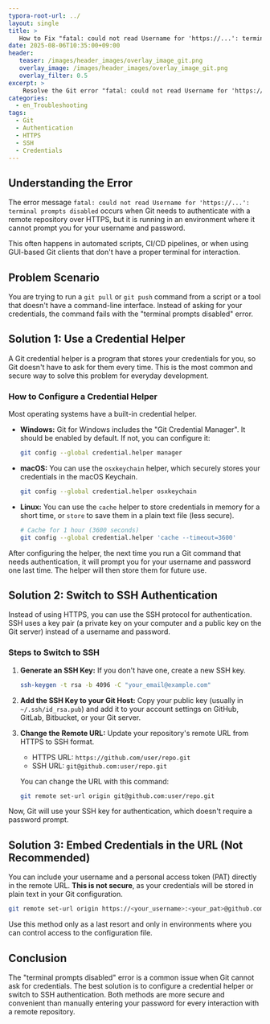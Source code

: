 ```yaml
---
typora-root-url: ../
layout: single
title: >
   How to Fix "fatal: could not read Username for 'https://...': terminal prompts disabled" in Git
date: 2025-08-06T10:35:00+09:00
header:
   teaser: /images/header_images/overlay_image_git.png
   overlay_image: /images/header_images/overlay_image_git.png
   overlay_filter: 0.5
excerpt: >
    Resolve the Git error "fatal: could not read Username for 'https://...': terminal prompts disabled" by using a credential helper or switching to SSH authentication.
categories:
  - en_Troubleshooting
tags:
  - Git
  - Authentication
  - HTTPS
  - SSH
  - Credentials
---
```


## Understanding the Error

The error message `fatal: could not read Username for 'https://...': terminal prompts disabled` occurs when Git needs to authenticate with a remote repository over HTTPS, but it is running in an environment where it cannot prompt you for your username and password.

This often happens in automated scripts, CI/CD pipelines, or when using GUI-based Git clients that don't have a proper terminal for interaction.

## Problem Scenario

You are trying to run a `git pull` or `git push` command from a script or a tool that doesn't have a command-line interface. Instead of asking for your credentials, the command fails with the "terminal prompts disabled" error.

## Solution 1: Use a Credential Helper

A Git credential helper is a program that stores your credentials for you, so Git doesn't have to ask for them every time. This is the most common and secure way to solve this problem for everyday development.

### How to Configure a Credential Helper

Most operating systems have a built-in credential helper.

-   **Windows:** Git for Windows includes the "Git Credential Manager". It should be enabled by default. If not, you can configure it:
    ```bash
    git config --global credential.helper manager
    ```

-   **macOS:** You can use the `osxkeychain` helper, which securely stores your credentials in the macOS Keychain.
    ```bash
    git config --global credential.helper osxkeychain
    ```

-   **Linux:** You can use the `cache` helper to store credentials in memory for a short time, or `store` to save them in a plain text file (less secure).
    ```bash
    # Cache for 1 hour (3600 seconds)
    git config --global credential.helper 'cache --timeout=3600'
    ```

After configuring the helper, the next time you run a Git command that needs authentication, it will prompt you for your username and password one last time. The helper will then store them for future use.

## Solution 2: Switch to SSH Authentication

Instead of using HTTPS, you can use the SSH protocol for authentication. SSH uses a key pair (a private key on your computer and a public key on the Git server) instead of a username and password.

### Steps to Switch to SSH

1.  **Generate an SSH Key:** If you don't have one, create a new SSH key.
    ```bash
    ssh-keygen -t rsa -b 4096 -C "your_email@example.com"
    ```

2.  **Add the SSH Key to your Git Host:** Copy your public key (usually in `~/.ssh/id_rsa.pub`) and add it to your account settings on GitHub, GitLab, Bitbucket, or your Git server.

3.  **Change the Remote URL:** Update your repository's remote URL from HTTPS to SSH format.
    -   HTTPS URL: `https://github.com/user/repo.git`
    -   SSH URL: `git@github.com:user/repo.git`

    You can change the URL with this command:
    ```bash
    git remote set-url origin git@github.com:user/repo.git
    ```

Now, Git will use your SSH key for authentication, which doesn't require a password prompt.

## Solution 3: Embed Credentials in the URL (Not Recommended)

You can include your username and a personal access token (PAT) directly in the remote URL. **This is not secure**, as your credentials will be stored in plain text in your Git configuration.

```bash
git remote set-url origin https://<your_username>:<your_pat>@github.com/user/repo.git
```

Use this method only as a last resort and only in environments where you can control access to the configuration file.

## Conclusion

The "terminal prompts disabled" error is a common issue when Git cannot ask for credentials. The best solution is to configure a credential helper or switch to SSH authentication. Both methods are more secure and convenient than manually entering your password for every interaction with a remote repository.
